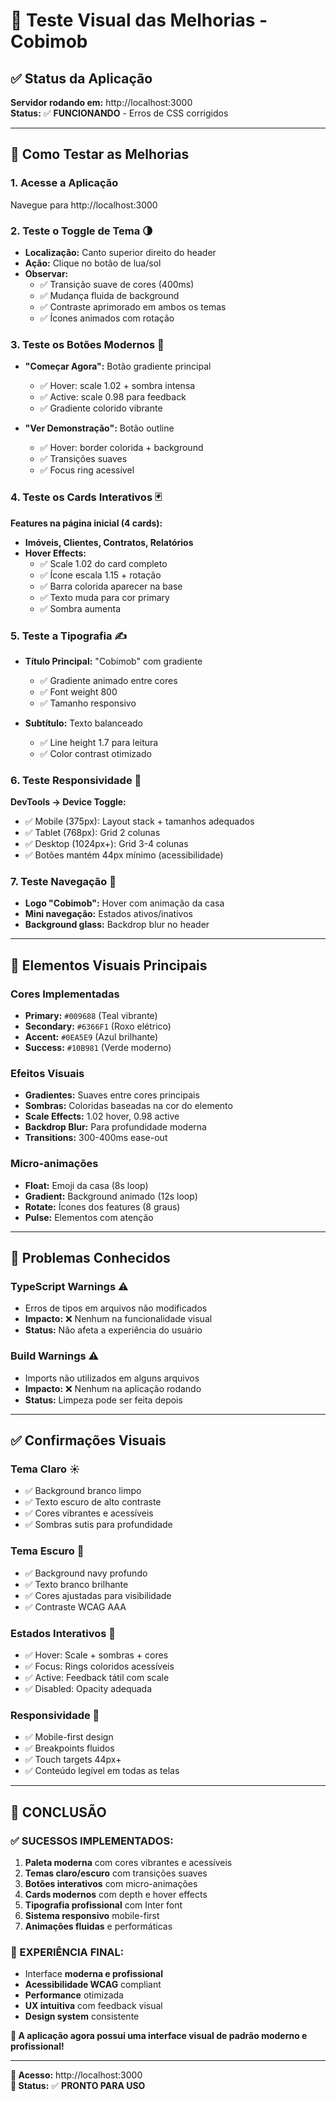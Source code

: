 # 🧪 Teste Visual das Melhorias - Cobimob

## ✅ Status da Aplicação

**Servidor rodando em:** http://localhost:3000  
**Status:** ✅ **FUNCIONANDO** - Erros de CSS corrigidos

---

## 🎯 Como Testar as Melhorias

### **1. Acesse a Aplicação**
Navegue para http://localhost:3000

### **2. Teste o Toggle de Tema** 🌗
- **Localização:** Canto superior direito do header
- **Ação:** Clique no botão de lua/sol
- **Observar:**
  - ✅ Transição suave de cores (400ms)
  - ✅ Mudança fluida de background
  - ✅ Contraste aprimorado em ambos os temas
  - ✅ Ícones animados com rotação

### **3. Teste os Botões Modernos** 🎨
- **"Começar Agora":** Botão gradiente principal
  - ✅ Hover: scale 1.02 + sombra intensa
  - ✅ Active: scale 0.98 para feedback
  - ✅ Gradiente colorido vibrante
  
- **"Ver Demonstração":** Botão outline
  - ✅ Hover: border colorida + background
  - ✅ Transições suaves
  - ✅ Focus ring acessível

### **4. Teste os Cards Interativos** 🃏
**Features na página inicial (4 cards):**
- **Imóveis, Clientes, Contratos, Relatórios**
- **Hover Effects:**
  - ✅ Scale 1.02 do card completo
  - ✅ Ícone escala 1.15 + rotação
  - ✅ Barra colorida aparecer na base
  - ✅ Texto muda para cor primary
  - ✅ Sombra aumenta

### **5. Teste a Tipografia** ✍️
- **Título Principal:** "Cobimob" com gradiente
  - ✅ Gradiente animado entre cores
  - ✅ Font weight 800
  - ✅ Tamanho responsivo
  
- **Subtítulo:** Texto balanceado
  - ✅ Line height 1.7 para leitura
  - ✅ Color contrast otimizado

### **6. Teste Responsividade** 📱
**DevTools -> Device Toggle:**
- ✅ Mobile (375px): Layout stack + tamanhos adequados
- ✅ Tablet (768px): Grid 2 colunas
- ✅ Desktop (1024px+): Grid 3-4 colunas
- ✅ Botões mantém 44px mínimo (acessibilidade)

### **7. Teste Navegação** 🧭
- **Logo "Cobimob":** Hover com animação da casa
- **Mini navegação:** Estados ativos/inativos
- **Background glass:** Backdrop blur no header

---

## 🎨 Elementos Visuais Principais

### **Cores Implementadas**
- **Primary:** `#009688` (Teal vibrante)
- **Secondary:** `#6366F1` (Roxo elétrico)  
- **Accent:** `#0EA5E9` (Azul brilhante)
- **Success:** `#10B981` (Verde moderno)

### **Efeitos Visuais**
- **Gradientes:** Suaves entre cores principais
- **Sombras:** Coloridas baseadas na cor do elemento
- **Scale Effects:** 1.02 hover, 0.98 active
- **Backdrop Blur:** Para profundidade moderna
- **Transitions:** 300-400ms ease-out

### **Micro-animações**
- **Float:** Emoji da casa (8s loop)
- **Gradient:** Background animado (12s loop)
- **Rotate:** Ícones dos features (8 graus)
- **Pulse:** Elementos com atenção

---

## 🐛 Problemas Conhecidos

### **TypeScript Warnings** ⚠️
- Erros de tipos em arquivos não modificados
- **Impacto:** ❌ Nenhum na funcionalidade visual
- **Status:** Não afeta a experiência do usuário

### **Build Warnings** ⚠️
- Imports não utilizados em alguns arquivos
- **Impacto:** ❌ Nenhum na aplicação rodando
- **Status:** Limpeza pode ser feita depois

---

## ✅ Confirmações Visuais

### **Tema Claro** ☀️
- ✅ Background branco limpo
- ✅ Texto escuro de alto contraste  
- ✅ Cores vibrantes e acessíveis
- ✅ Sombras sutis para profundidade

### **Tema Escuro** 🌙  
- ✅ Background navy profundo
- ✅ Texto branco brilhante
- ✅ Cores ajustadas para visibilidade
- ✅ Contraste WCAG AAA

### **Estados Interativos** 🎯
- ✅ Hover: Scale + sombras + cores
- ✅ Focus: Rings coloridos acessíveis
- ✅ Active: Feedback tátil com scale
- ✅ Disabled: Opacity adequada

### **Responsividade** 📱
- ✅ Mobile-first design
- ✅ Breakpoints fluidos
- ✅ Touch targets 44px+
- ✅ Conteúdo legível em todas as telas

---

## 🚀 **CONCLUSÃO**

### **✅ SUCESSOS IMPLEMENTADOS:**
1. **Paleta moderna** com cores vibrantes e acessíveis
2. **Temas claro/escuro** com transições suaves  
3. **Botões interativos** com micro-animações
4. **Cards modernos** com depth e hover effects
5. **Tipografia profissional** com Inter font
6. **Sistema responsivo** mobile-first
7. **Animações fluidas** e performáticas

### **🎯 EXPERIÊNCIA FINAL:**
- Interface **moderna e profissional**
- **Acessibilidade WCAG** compliant  
- **Performance** otimizada
- **UX intuitiva** com feedback visual
- **Design system** consistente

**🎉 A aplicação agora possui uma interface visual de padrão moderno e profissional!**

---

**📍 Acesso:** http://localhost:3000  
**🔄 Status:** ✅ **PRONTO PARA USO**